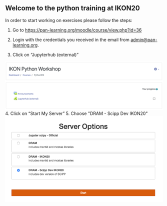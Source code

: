 ## Welcome to the python training at IKON20

In order to start working on exercises please follow the steps:
1.  Go to https://pan-learning.org/moodle/course/view.php?id=36 
2. Login with the credentials you received in the email from admin@pan-learning.org.

3. Click on “Jupyterhub (external)”
<img src='python_training_ikon1.png'>
4. Click on “Start My Server”
5. Choose "DRAM - Scipp Dev IKON20"
<img src='python_training_ikon2.png'>
